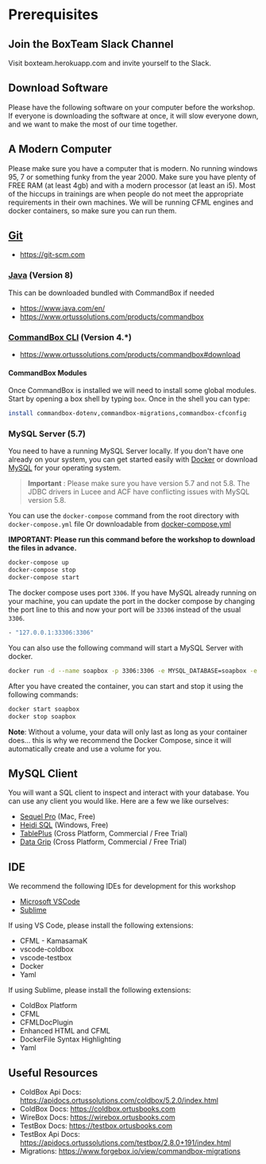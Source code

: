 # Prerequisites

## Join the BoxTeam Slack Channel

Visit boxteam.herokuapp.com and invite yourself to the Slack.

## Download Software

Please have the following software on your computer before the workshop. If everyone is downloading the software at once, it will slow everyone down, and we want to make the most of our time together.

## A Modern Computer

Please make sure you have a computer that is modern. No running windows 95, 7 or something funky from the year 2000.  Make sure you have plenty of FREE RAM (at least 4gb) and with a modern processor (at least an i5).  Most of the hiccups in trainings are when people do not meet the appropriate requirements in their own machines.  We will be running CFML engines and docker containers, so make sure you can run them.

## [Git](https://git-scm.com)

* https://git-scm.com

### [Java](https://www.java.com/en/) (Version 8)

This can be downloaded bundled with CommandBox if needed
* https://www.java.com/en/
* https://www.ortussolutions.com/products/commandbox

### [CommandBox CLI](https://www.ortussolutions.com/products/commandbox#download) (Version 4.\*)

* https://www.ortussolutions.com/products/commandbox#download

#### CommandBox Modules

Once CommandBox is installed we will need to install some global modules. Start by opening a box shell by typing `box`.  Once in the shell you can type:

```bash
install commandbox-dotenv,commandbox-migrations,commandbox-cfconfig
```

### MySQL Server (5.7)

You need to have a running MySQL Server locally.
If you don't have one already on your system, you can get started easily with
[Docker](https://www.docker.com/community-edition#/download) or download [MySQL](https://dev.mysql.com/downloads/mysql/) for your operating system.

> **Important** : Please make sure you have version 5.7 and not 5.8.  The JDBC drivers in Lucee and ACF have conflicting issues with MySQL version 5.8.

You can use the `docker-compose` command from the root directory with `docker-compose.yml` file
Or downloadable from [docker-compose.yml](https://gist.github.com/gpickin/e724fc54b0fff733e46dda318772dbc8)

**IMPORTANT: Please run this command before the workshop to download the files in advance.**

```bash
docker-compose up
docker-compose stop
docker-compose start
```

The docker compose uses port `3306`. If you have MySQL already running on your machine, you can update the port in the docker compose by changing the port line to this and now your port will be `33306` instead of the usual `3306`.

```bash
- "127.0.0.1:33306:3306"
```

You can also use the following command will start a MySQL Server with docker.

```bash
docker run -d --name soapbox -p 3306:3306 -e MYSQL_DATABASE=soapbox -e MYSQL_ROOT_PASSWORD=soapbox mysql:5.7
```

After you have created the container, you can start and stop it using the following commands:

```bash
docker start soapbox
docker stop soapbox
```

**Note**: Without a volume, your data will only last as long as your container does... this is why we recommend the Docker Compose, since it will automatically create and use a volume for you.

## MySQL Client

You will want a SQL client to inspect and interact with your database.
You can use any client you would like. Here are a few we like ourselves:

* [Sequel Pro](https://sequelpro.com) (Mac, Free)
* [Heidi SQL](https://www.heidisql.com) (Windows, Free)
* [TablePlus](https://tableplus.io/) (Cross Platform, Commercial / Free Trial)
* [Data Grip](https://www.jetbrains.com/datagrip/) (Cross Platform, Commercial / Free Trial)

## IDE 

We recommend the following IDEs for development for this workshop

* [Microsoft VSCode](https://code.visualstudio.com/)
* [Sublime](https://www.sublimetext.com/)

If using VS Code, please install the following extensions:

* CFML - KamasamaK
* vscode-coldbox
* vscode-testbox
* Docker
* Yaml

If using Sublime, please install the following extensions:

* ColdBox Platform
* CFML
* CFMLDocPlugin
* Enhanced HTML and CFML
* DockerFile Syntax Highlighting
* Yaml

## Useful Resources

* ColdBox Api Docs: https://apidocs.ortussolutions.com/coldbox/5.2.0/index.html
* ColdBox Docs: https://coldbox.ortusbooks.com
* WireBox Docs: https://wirebox.ortusbooks.com
* TestBox Docs: https://testbox.ortusbooks.com
* TestBox Api Docs: https://apidocs.ortussolutions.com/testbox/2.8.0+191/index.html
* Migrations: https://www.forgebox.io/view/commandbox-migrations